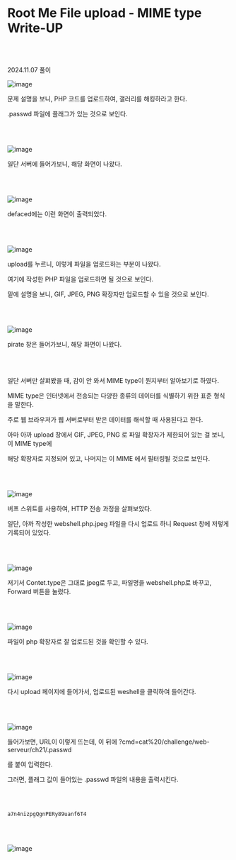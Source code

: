 <!DOCTYPE html>
<html>
<head>
    <link rel="stylesheet" type="text/css" href="style.css">
</head>
<body>
    <h1> Root Me File upload - MIME type Write-UP</h1>
</body>
<br>
<br>
</html>

2024.11.07 풀이

![image](https://github.com/user-attachments/assets/3ad0240f-9c04-4d22-9ed6-c9e1d69afd7d)

문제 설명을 보니, PHP 코드를 업로드하여, 갤러리를 해킹하라고 한다.

.passwd 파일에 플래그가 있는 것으로 보인다. 

<br>

</br>

![image](https://github.com/user-attachments/assets/a0f468e0-8558-43dd-8fb4-deba8f042cb0)

일단 서버에 들어가보니, 해당 화면이 나왔다.

<br>

</br>

![image](https://github.com/user-attachments/assets/f7b0ed6e-22dc-45cd-969e-f2dad28777d0)

defaced에는 이런 화면이 출력되었다.

 <br>

</br>

![image](https://github.com/user-attachments/assets/2f1cb3b0-6da4-4f78-b179-156963ba7364)

upload를 누르니, 이렇게 파일을 업로드하는 부분이 나왔다.

여기에 작성한 PHP 파일을 업로드하면 될 것으로 보인다.

밑에 설명을 보니, GIF, JPEG, PNG 확장자만 업로드할 수 있을 것으로 보인다. 

 <br>

</br>

![image](https://github.com/user-attachments/assets/88a08b69-cd67-4d02-97e2-43c5d4e503cd)

 pirate 창은 들어가보니, 해당 화면이 나왔다.

<br>

</br>

일단 서버만 살펴봤을 때, 감이 안 와서 MIME type이 뭔지부터 알아보기로 하였다.

MIME type은 인터넷에서 전송되는 다양한 종류의 데이터를 식별하기 위한 표준 형식을 말한다. 

주로 웹 브라우저가 웹 서버로부터 받은 데이터를 해석할 때 사용된다고 한다.

아마 아까 upload 창에서 GIF, JPEG, PNG 로 파일 확장자가 제한되어 있는 걸 보니, 이 MIME type에

해당 확장자로 지정되어 있고, 나머지는 이 MIME 에서 필터링될 것으로 보인다. 

<br>

</br>

![image](https://github.com/user-attachments/assets/5797dd59-312c-447a-adf6-c7b158f5473b)

버프 스위트를 사용하여, HTTP 전송 과정을 살펴보았다.

일단, 아까 작성한 webshell.php.jpeg 파일을 다시 업로드 하니 Request 창에 저렇게 기록되어 있었다.

<br>

</br>

![image](https://github.com/user-attachments/assets/89637517-b2f8-4900-831f-45ebda3ccc9a)

저기서 Contet.type은 그대로 jpeg로 두고, 파일명을 webshell.php로 바꾸고, Forward 버튼을 눌렀다.

<br>

</br>

![image](https://github.com/user-attachments/assets/3e77490d-085f-446a-9d70-b69e811b779f)

파일이 php 확장자로 잘 업로드된 것을 확인할 수 있다.

<br>

</br>

![image](https://github.com/user-attachments/assets/4e8d0272-38f7-4ec5-83bc-88431b7fafb6)

다시 upload 페이지에 들어가서, 업로드된 weshell을 클릭하여 들어간다.  

<br>

</br>

![image](https://github.com/user-attachments/assets/6ffd8e4e-e0e5-4afd-892f-f68e9c3003dd)

들어가보면, URL이 이렇게 뜨는데, 이 뒤에 ?cmd=cat%20/challenge/web-serveur/ch21/.passwd

를 붙여 입력한다.

그러면, 플래그 값이 들어있는 .passwd 파일의 내용을 출력시킨다.

<br>

</br>

```
a7n4nizpgQgnPERy89uanf6T4
```
<br>

</br>

![image](https://github.com/user-attachments/assets/5713403b-e9d5-42be-b368-83fda40af77b)


